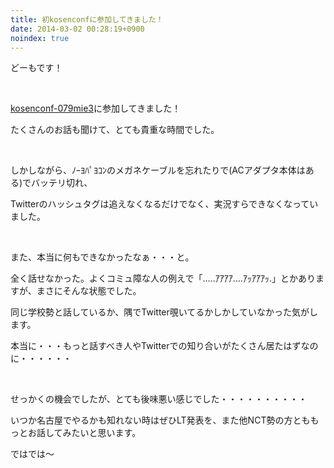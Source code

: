 ```yaml
---
title: 初kosenconfに参加してきました！
date: 2014-03-02 00:28:19+0900
noindex: true
---
```

どーもです！

&nbsp;

[kosenconf-079mie3](http://kosenconf.jp/?079mie3 "kosenconf-079mie3")に参加してきました！

たくさんのお話も聞けて、とても貴重な時間でした。

&nbsp;

しかしながら、ﾉｰﾖﾊﾟﾖｺﾝのメガネケーブルを忘れたりで(ACアダプタ本体はある)でバッテリ切れ、

Twitterのハッシュタグは追えなくなるだけでなく、実況すらできなくなっていました。

&nbsp;

また、本当に何もできなかったなぁ・・・と。

全く話せなかった。よくコミュ障な人の例えで「…..ｱｱｱｱ….ｱｯｱｱｱｯ.」とかありますが、まさにそんな状態でした。

同じ学校勢と話しているか、隅でTwitter覗いてるかしかしていなかった気がします。

本当に・・・もっと話すべき人やTwitterでの知り合いがたくさん居たはずなのに・・・・・・

&nbsp;

せっかくの機会でしたが、とても後味悪い感じでした・・・・・・・・・・

いつか名古屋でやるかも知れない時はぜひLT発表を、また他NCT勢の方とももっとお話してみたいと思います。

ではでは〜
